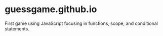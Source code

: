 # guessgame.github.io
First game using JavaScript focusing in functions, scope, and conditional statements.

